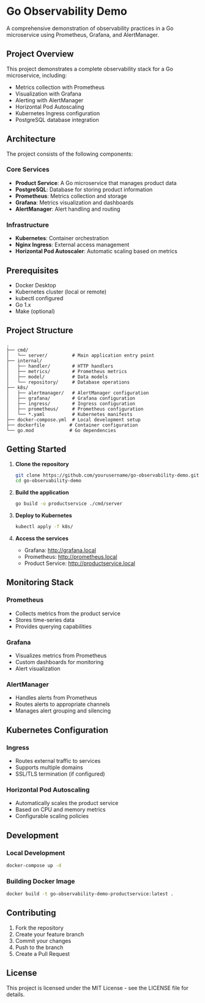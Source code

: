 # Go Observability Demo

A comprehensive demonstration of observability practices in a Go microservice using Prometheus, Grafana, and AlertManager.

## Project Overview

This project demonstrates a complete observability stack for a Go microservice, including:
- Metrics collection with Prometheus
- Visualization with Grafana
- Alerting with AlertManager
- Horizontal Pod Autoscaling
- Kubernetes Ingress configuration
- PostgreSQL database integration

## Architecture

The project consists of the following components:

### Core Services
- **Product Service**: A Go microservice that manages product data
- **PostgreSQL**: Database for storing product information
- **Prometheus**: Metrics collection and storage
- **Grafana**: Metrics visualization and dashboards
- **AlertManager**: Alert handling and routing

### Infrastructure
- **Kubernetes**: Container orchestration
- **Nginx Ingress**: External access management
- **Horizontal Pod Autoscaler**: Automatic scaling based on metrics

## Prerequisites

- Docker Desktop
- Kubernetes cluster (local or remote)
- kubectl configured
- Go 1.x
- Make (optional)

## Project Structure

```
.
├── cmd/
│   └── server/         # Main application entry point
├── internal/
│   ├── handler/        # HTTP handlers
│   ├── metrics/        # Prometheus metrics
│   ├── model/          # Data models
│   └── repository/     # Database operations
├── k8s/
│   ├── alertmanager/   # AlertManager configuration
│   ├── grafana/        # Grafana configuration
│   ├── ingress/        # Ingress configuration
│   ├── prometheus/     # Prometheus configuration
│   └── *.yaml          # Kubernetes manifests
├── docker-compose.yml  # Local development setup
├── dockerfile         # Container configuration
└── go.mod             # Go dependencies
```

## Getting Started

1. **Clone the repository**
   ```bash
   git clone https://github.com/yourusername/go-observability-demo.git
   cd go-observability-demo
   ```

2. **Build the application**
   ```bash
   go build -o productservice ./cmd/server
   ```

3. **Deploy to Kubernetes**
   ```bash
   kubectl apply -f k8s/
   ```

4. **Access the services**
   - Grafana: http://grafana.local
   - Prometheus: http://prometheus.local
   - Product Service: http://productservice.local

## Monitoring Stack

### Prometheus
- Collects metrics from the product service
- Stores time-series data
- Provides querying capabilities

### Grafana
- Visualizes metrics from Prometheus
- Custom dashboards for monitoring
- Alert visualization

### AlertManager
- Handles alerts from Prometheus
- Routes alerts to appropriate channels
- Manages alert grouping and silencing

## Kubernetes Configuration

### Ingress
- Routes external traffic to services
- Supports multiple domains
- SSL/TLS termination (if configured)

### Horizontal Pod Autoscaling
- Automatically scales the product service
- Based on CPU and memory metrics
- Configurable scaling policies

## Development

### Local Development
```bash
docker-compose up -d
```

### Building Docker Image
```bash
docker build -t go-observability-demo-productservice:latest .
```

## Contributing

1. Fork the repository
2. Create your feature branch
3. Commit your changes
4. Push to the branch
5. Create a Pull Request

## License

This project is licensed under the MIT License - see the LICENSE file for details.
